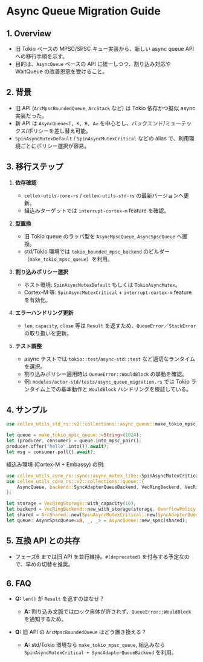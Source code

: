 # Async Queue Migration Guide

## 1. Overview

- 旧 Tokio ベースの MPSC/SPSC キュー実装から、新しい async queue API への移行手順を示す。
- 目的は、`AsyncQueue` ベースの API に統一しつつ、割り込み対応や WaitQueue の改善恩恵を受けること。

## 2. 背景

- 旧 API (`ArcMpscBoundedQueue`, `ArcStack` など) は Tokio 依存かつ擬似 async 実装だった。
- 新 API は `AsyncQueue<T, K, B, A>` を中心とし、バックエンド/ミューテックス/ポリシーを差し替え可能。
- `SpinAsyncMutexDefault` / `SpinAsyncMutexCritical` などの alias で、利用環境ごとにポリシー選択が容易。

## 3. 移行ステップ

1. **依存確認**
   - `cellex-utils-core-rs` / `cellex-utils-std-rs` の最新バージョンへ更新。
   - 組込みターゲットでは `interrupt-cortex-m` feature を確認。

2. **型置換**
   - 旧 Tokio queue のラッパ型を `AsyncMpscQueue`, `AsyncSpscQueue` へ置換。
   - std/Tokio 環境では `tokio_bounded_mpsc_backend` のビルダー（`make_tokio_mpsc_queue`）を利用。

3. **割り込みポリシー選択**
   - ホスト環境: `SpinAsyncMutexDefault` もしくは `TokioAsyncMutex`。
   - Cortex-M 等: `SpinAsyncMutexCritical` + `interrupt-cortex-m` feature を有効化。

4. **エラーハンドリング更新**
   - `len`, `capacity`, `close` 等は `Result` を返すため、`QueueError`／`StackError` の取り扱いを更新。

5. **テスト調整**
   - async テストでは `tokio::test`/`async-std::test` など適切なランタイムを選択。
   - 割り込みポリシー適用時は `QueueError::WouldBlock` の挙動を確認。
   - 例: `modules/actor-std/tests/async_queue_migration.rs` では Tokio ランタイム上での基本動作と `WouldBlock` ハンドリングを検証している。

## 4. サンプル

```rust
use cellex_utils_std_rs::v2::collections::async_queue::make_tokio_mpsc_queue;

let queue = make_tokio_mpsc_queue::<String>(1024);
let (producer, consumer) = queue.into_mpsc_pair();
producer.offer("hello".into()).await?;
let msg = consumer.poll().await?;
```

組込み環境 (Cortex-M + Embassy) の例:

```rust
use cellex_utils_core_rs::sync::async_mutex_like::SpinAsyncMutexCritical;
use cellex_utils_core_rs::v2::collections::queue::{
    AsyncQueue, backend::SyncAdapterQueueBackend, VecRingBackend, VecRingStorage
};

let storage = VecRingStorage::with_capacity(16);
let backend = VecRingBackend::new_with_storage(storage, OverflowPolicy::Block);
let shared = ArcShared::new(SpinAsyncMutexCritical::new(SyncAdapterQueueBackend::new(backend)));
let queue: AsyncSpscQueue<u8, _, _> = AsyncQueue::new_spsc(shared);
```

## 5. 互換 API との共存

- フェーズ6 までは旧 API を並行維持。`#[deprecated]` を付与する予定なので、早めの切替を推奨。

## 6. FAQ

- **Q:** `len()` が `Result` を返すのはなぜ？
  - **A:** 割り込み文脈ではロック自体が許されず、`QueueError::WouldBlock` を通知するため。

- **Q:** 旧 API の `ArcMpscBoundedQueue` はどう置き換える？
  - **A:** std/Tokio 環境なら `make_tokio_mpsc_queue`, 組込みなら `SpinAsyncMutexCritical + SyncAdapterQueueBackend` を利用。
